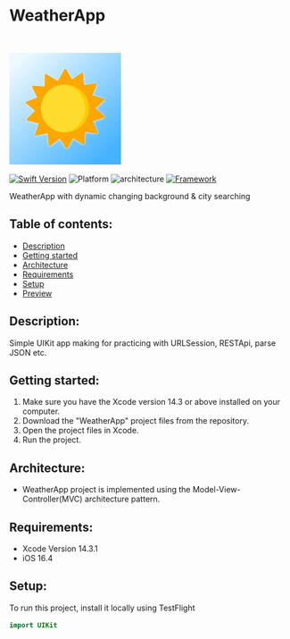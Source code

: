 # WeatherApp

<br />
<p align="left">
  <a href="https://github.com/hrezolit/Scrumdinger/tree/main/WeatherApp">
    <img src="https://github.com/hrezolit/WeatherApp/blob/main/WheatherApp/Supporting%20Files/Assets.xcassets/AppIcon.appiconset/1024.png" alt="Logo" width="200" height="200">
  </a>

  </p>
</p>

[![Swift Version][swift-image]][swift-url]
![Platform][platform-image]
![architecture]
[![Framework][framework-image]][framework-url]

WeatherApp with dynamic changing background & city searching

## Table of contents:
* [Description](#description)
* [Getting started](#getting-started)
* [Architecture](#architecture)
* [Requirements](#requirements)
* [Setup](#setup)
* [Preview](#preview)

## Description:
Simple UIKit app making for practicing with URLSession, RESTApi, parse JSON etc.

## Getting started:
1. Make sure you have the Xcode version 14.3 or above installed on your computer.
2. Download the "WeatherApp" project files from the repository.
3. Open the project files in Xcode.
4. Run the project.

## Architecture:
* WeatherApp project is implemented using the Model-View-Controller(MVC) architecture pattern.
 
## Requirements:
* Xcode Version 14.3.1
* iOS 16.4
	
## Setup:
To run this project, install it locally using TestFlight

```swift
import UIKit

```

[swift-image]: https://img.shields.io/badge/swift-5.8.1-orange.svg
[swift-url]: https://swift.org/
[platform-image]: https://img.shields.io/badge/iOS-grey.svg
[architecture]: https://img.shields.io/badge/MVC-green.svg
[framework-image]: https://img.shields.io/badge/UIKit-blue.svg
[framework-url]: https://developer.apple.com/documentation/uikit/

